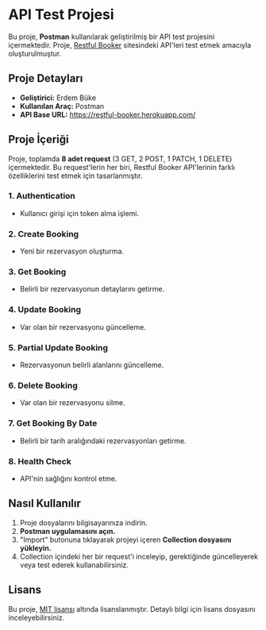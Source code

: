 # API Test Projesi

Bu proje, **Postman** kullanılarak geliştirilmiş bir API test projesini içermektedir. Proje, [Restful Booker](https://restful-booker.herokuapp.com/) sitesindeki API'leri test etmek amacıyla oluşturulmuştur.

## Proje Detayları

- **Geliştirici:** Erdem Büke
- **Kullanılan Araç:** Postman
- **API Base URL:** https://restful-booker.herokuapp.com/

## Proje İçeriği

Proje, toplamda **8 adet request** (3 GET, 2 POST, 1 PATCH, 1 DELETE) içermektedir. Bu request'lerin her biri, Restful Booker API'lerinin farklı özelliklerini test etmek için tasarlanmıştır.

### 1. Authentication
   - Kullanıcı girişi için token alma işlemi.

### 2. Create Booking
   - Yeni bir rezervasyon oluşturma.

### 3. Get Booking
   - Belirli bir rezervasyonun detaylarını getirme.

### 4. Update Booking
   - Var olan bir rezervasyonu güncelleme.

### 5. Partial Update Booking
   - Rezervasyonun belirli alanlarını güncelleme.

### 6. Delete Booking
   - Var olan bir rezervasyonu silme.

### 7. Get Booking By Date
   - Belirli bir tarih aralığındaki rezervasyonları getirme.

### 8. Health Check
   - API'nin sağlığını kontrol etme.

## Nasıl Kullanılır

1. Proje dosyalarını bilgisayarınıza indirin.
2. **Postman uygulamasını açın.**
3. "Import" butonuna tıklayarak projeyi içeren **Collection dosyasını yükleyin.**
4. Collection içindeki her bir request'i inceleyip, gerektiğinde güncelleyerek veya test ederek kullanabilirsiniz.

## Lisans

Bu proje, [MIT lisansı](LICENSE) altında lisanslanmıştır. Detaylı bilgi için lisans dosyasını inceleyebilirsiniz.
